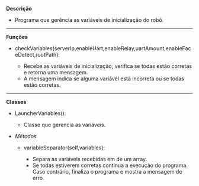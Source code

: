 **Descrição**

 * Programa que gerência as variáveis de inicialização do robô.

 ---

**Funções**

 * checkVariables(serverIp,enableUart,enableRelay,uartAmount,enableFaceDetect,rootPath):

    * Recebe as variáveis de inicialização, verifica se todas estão corretas e retorna uma mensagem.
    * A mensagem indica se alguma variável está incorreta ou se todas estão corretas.

---

**Classes**
  
  * LauncherVariables():

    * Classe que gerencia as variáveis.

  * *Métodos*

    * variableSeparator(self,variables):

        * Separa as variáveis recebidas em de um array.
        * Se todas estiverem corretas continua a execução do programa. Caso contrário, finaliza o programa e mostra a mensagem de erro.